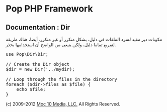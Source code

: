 Pop PHP Framework
=================

Documentation : Dir
-------------------

مكونات دير مفيد لسرد الملفات في دليل، بشكل متكرر أو غير متكرر. أيضا، هناك طريقة لتفريغ تماما دليل، ولكن ينبغي من الواضح أن استخدامها بحذر.

<pre>
use Pop\Dir\Dir;

// Create the Dir object
$dir = new Dir('../mydir);

// Loop through the files in the directory
foreach ($dir->files as $file) {
    echo $file;
}
</pre>

(c) 2009-2012 [Moc 10 Media, LLC.](http://www.moc10media.com) All Rights Reserved.
